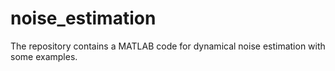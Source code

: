 # noise_estimation
The repository contains a MATLAB code for dynamical noise estimation with some examples.
